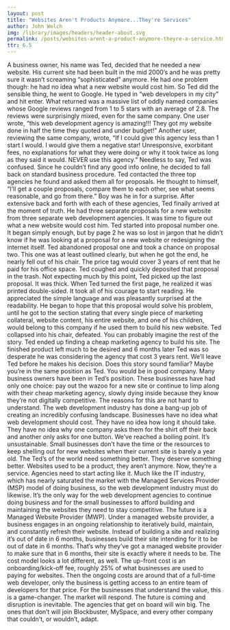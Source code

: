 ```yaml
---
layout: post
title: "Websites Aren't Products Anymore...They're Services"
author: John Welch
img: /library/images/headers/header-about.svg
permalink: /posts/websites-arent-a-product-anymore-theyre-a-service.html
ttr: 6.5
---
```


A business owner, his name was Ted, decided that he needed a new website. His current site had been built in the mid 2000’s and he was pretty sure it wasn’t screaming “sophisticated” anymore. He had one problem though: he had no idea what a new website would cost him. 
So Ted did the sensible thing, he went to Google. He typed in “web developers in my city” and hit enter. What returned was a massive list of oddly named companies whose Google reviews ranged from 1 to 5 stars with an average of 2.8. The reviews were surprisingly mixed, even for the same company. One user wrote, “this web development agency is amazing!!! They got my website done in half the time they quoted and under budget!” Another user, reviewing the same company, wrote, “If I could give this agency less than 1 start I would. I would give them a negative star! Unresponsive, exorbitant fees, no explanations for what they were doing or why it took twice as long as they said it would. NEVER use this agency.” 
Needless to say, Ted was confused. 
Since he couldn’t find any good info online, he decided to fall back on standard business procedure. Ted contacted the three top agencies he found and asked them all for proposals. He thought to himself, “I’ll get a couple proposals, compare them to each other, see what seems reasonable, and go from there.” 
Boy was he in for a surprise. 
After extensive back and forth with each of these agencies, Ted finally arrived at the moment of truth. He had three separate proposals for a new website from three separate web development agencies. It was time to figure out what a new website would cost him. 
Ted started into proposal number one. It began simply enough, but by page 2 he was so lost in jargon that he didn’t know if he was looking at a proposal for a new website or redesigning the internet itself. 
Ted abandoned proposal one and took a chance on proposal two. This one was at least outlined clearly, but when he got the end, he nearly fell out of his chair. The price tag would cover 3 years of rent that he paid for his office space. Ted coughed and quickly deposited that proposal in the trash. 
Not expecting much by this point, Ted picked up the last proposal. It was thick. When Ted turned the first page, he realized it was printed double-sided. It took all of his courage to start reading. He appreciated the simple language and was pleasantly surprised at the readability. He began to hope that this proposal would solve his problem, until he got to the section stating that every single piece of marketing collateral, website content, his entire website, and one of his children, would belong to this company if he used them to build his new website. Ted collapsed into his chair, defeated. 
You can probably imagine the rest of the story. Ted ended up finding a cheap marketing agency to build his site. The finished product left much to be desired and 6 months later Ted was so desperate he was considering the agency that cost 3 years rent. We’ll leave Ted before he makes his decision. 
Does this story sound familiar? Maybe you’re in the same position as Ted. You would be in good company. Many business owners have been in Ted’s position. These businesses have had only one choice: pay out the wazoo for a new site or continue to limp along with their cheap marketing agency, slowly dying inside because they know they’re not digitally competitive. 
The reasons for this are not hard to understand. The web development industry has done a bang-up job of creating an incredibly confusing landscape. Businesses have no idea what web development should cost. They have no idea how long it should take. They have no idea why one company asks them for the shirt off their back and another only asks for one button. 
We’ve reached a boiling point. It’s unsustainable. Small businesses don’t have the time or the resources to keep shelling out for new websites when their current site is barely a year old. The Ted’s of the world need something better. They deserve something better. 
Websites used to be a product, they aren’t anymore. Now, they’re a service. Agencies need to start acting like it.
Much like the IT industry, which has nearly saturated the market with the Managed Services Provider (MSP) model of doing business, so the web development industry must do likewise. It’s the only way for the web development agencies to continue doing business and for the small businesses to afford building and maintaining the websites they need to stay competitive. 
The future is a Managed Website Provider (MWP). 
Under a managed website provider, a business engages in an ongoing relationship to iteratively build, maintain, and constantly refresh their website. Instead of building a site and realizing it’s out of date in 6 months, businesses build their site intending for it to be out of date in 6 months. That’s why they’ve got a managed website provider to make sure that in 6 months, their site is exactly where it needs to be. 
The cost model looks a lot different, as well. The up-front cost is an onboarding/kick-off fee, roughly 25% of what businesses are used to paying for websites. Then the ongoing costs are around that of a full-time web developer, only the business is getting access to an entire team of developers for that price. For the businesses that understand the value, this is a game-changer. The market will respond. 
The future is coming and disruption is inevitable. The agencies that get on board will win big. The ones that don’t will join Blockbuster, MySpace, and every other company that couldn’t, or wouldn’t, adapt. 


